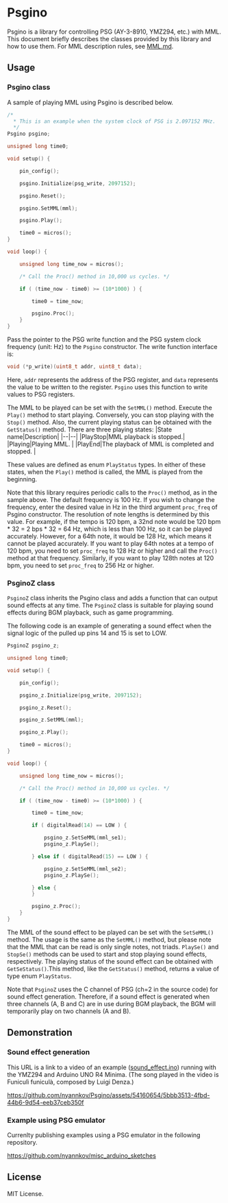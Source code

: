# Psgino

Psgino is a library for controlling PSG (AY-3-8910, YMZ294, etc.) with MML.
This document briefly describes the classes provided by this library and how to use them. 
For MML description rules, see [MML.md](/MML.md).

## Usage

### Psgino class

A sample of playing MML using Psgino is described below.

```c
/*
  * This is an example when the system clock of PSG is 2.097152 MHz.
  */
Psgino psgino;

unsigned long time0;

void setup() {

    pin_config();

    psgino.Initialize(psg_write, 2097152);

    psgino.Reset();

    psgino.SetMML(mml);

    psgino.Play();

    time0 = micros();
}

void loop() {

    unsigned long time_now = micros();

    /* Call the Proc() method in 10,000 us cycles. */

    if ( (time_now - time0) >= (10*1000) ) {

        time0 = time_now;

        psgino.Proc();
    }
}
```

Pass the pointer to the PSG write function and the PSG system clock frequency (unit: Hz) to the `Psgino` constructor.
The write function interface is:
```c
void (*p_write)(uint8_t addr, uint8_t data);
```
Here, `addr` represents the address of the PSG register, and `data` represents the value to be written to the register.
`Psgino` uses this function to write values to PSG registers.

The MML to be played can be set with the `SetMML()` method. Execute the `Play()` method to start playing. 
Conversely, you can stop playing with the `Stop()` method. Also, the current playing status can be obtained with the `GetStatus()` method. There are three playing states:
|State name|Description|
|--|--|
|PlayStop|MML playback is stopped.|
|Playing|Playing MML. |
|PlayEnd|The playback of MML is completed and stopped. |

These values are defined as enum `PlayStatus` types. In either of these states, when the `Play()` method is called, the MML is played from the beginning.

Note that this library requires periodic calls to the `Proc()` method, as in the sample above. The default frequency is 100 Hz. If you wish to change the frequency, enter the desired value in Hz in the third argument `proc_freq` of Psgino constructor. The resolution of note lengths is determined by this value. For example, if the tempo is 120 bpm, a 32nd note would be 120 bpm * 32 = 2 bps * 32 = 64 Hz, which is less than 100 Hz, so it can be played accurately. However, for a 64th note, it would be 128 Hz, which means it cannot be played accurately.
If you want to play 64th notes at a tempo of 120 bpm, you need to set `proc_freq` to 128 Hz or higher and call the `Proc()` method at that frequency. Similarly, if you want to play 128th notes at 120 bpm, you need to set `proc_freq` to 256 Hz or higher.

### PsginoZ class

`PsginoZ` class inherits the Psgino class and adds a function that can output sound effects at any time.
The `PsginoZ` class is suitable for playing sound effects during BGM playback, such as game programming.

The following code is an example of generating a sound effect when the signal logic of the pulled up pins 14 and 15 is set to LOW.

```c
PsginoZ psgino_z;

unsigned long time0;

void setup() {

    pin_config();

    psgino_z.Initialize(psg_write, 2097152);

    psgino_z.Reset();

    psgino_z.SetMML(mml);

    psgino_z.Play();

    time0 = micros();
}

void loop() {

    unsigned long time_now = micros();

    /* Call the Proc() method in 10,000 us cycles. */

    if ( (time_now - time0) >= (10*1000) ) {

        time0 = time_now;

        if ( digitalRead(14) == LOW ) {

            psgino_z.SetSeMML(mml_se1);
            psgino_z.PlaySe();

        } else if ( digitalRead(15) == LOW ) {

            psgino_z.SetSeMML(mml_se2);
            psgino_z.PlaySe();

        } else {
        }

        psgino_z.Proc();
    }
}
```

The MML of the sound effect to be played can be set with the `SetSeMML()` method. The usage is the same as the `SetMML()` method, but please note that the MML that can be read is only single notes, not triads.
`PlaySe()` and `StopSe()` methods can be used to start and stop playing sound effects, respectively. The playing status of the sound effect can be obtained with `GetSeStatus()`.This method, like the `GetStatus()` method, returns a value of type enum `PlayStatus`.

Note that `PsginoZ` uses the C channel of PSG (ch=2 in the source code) for sound effect generation. Therefore, if a sound effect is generated when three channels (A, B and C) are in use during BGM playback, the BGM will temporarily play on two channels (A and B).

## Demonstration

### Sound effect generation

This URL is a link to a video of an example ([sound_effect.ino](/examples/sound_effect)) running with the YMZ294 and Arduino UNO R4 Minima.
(The song played in the video is Funiculì funiculà, composed by Luigi Denza.)

https://github.com/nyannkov/Psgino/assets/54160654/5bbb3513-4fbd-44b6-9d54-eeb37ceb350f

### Example using PSG emulator

Currenlty publishing examples using a PSG emulator in the following repository.

https://github.com/nyannkov/misc_arduino_sketches

## License

MIT License.
